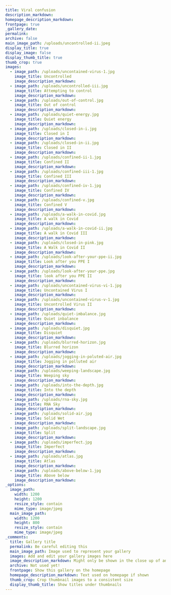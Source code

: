 ```yaml
---
title: Viral confusion
description_markdown:
homepage_description_markdown:
frontpage: true
_gallery_date:
permalink:
archive: false
main_image_path: /uploads/uncontrolled-ii.jpeg
display_title: true
display_image: false
display_thumb_title: true
thumb_crop: true
images:
  - image_path: /uploads/uncontained-virus-1.jpg
    image_title: Uncontrolled
    image_description_markdown:
  - image_path: /uploads/uncontrolled-iii.jpg
    image_title: Attempting to control
    image_description_markdown:
  - image_path: /uploads/out-of-control.jpg
    image_title: Out of control
    image_description_markdown:
  - image_path: /uploads/quiet-energy.jpg
    image_title: Quiet energy
    image_description_markdown:
  - image_path: /uploads/closed-in-i.jpg
    image_title: Closed in I
    image_description_markdown:
  - image_path: /uploads/closed-in-ii.jpg
    image_title: Closed in II
    image_description_markdown:
  - image_path: /uploads/confined-ii-1.jpg
    image_title: Confined II
    image_description_markdown:
  - image_path: /uploads/confined-iii-1.jpg
    image_title: Confined III
    image_description_markdown:
  - image_path: /uploads/confined-iv-1.jpg
    image_title: Confined IV
    image_description_markdown:
  - image_path: /uploads/confined-v.jpg
    image_title: Confined V
    image_description_markdown:
  - image_path: /uploads/a-walk-in-covid.jpg
    image_title: A walk in Covid
    image_description_markdown:
  - image_path: /uploads/a-walk-in-covid-ii.jpg
    image_title: A walk in Covid III
    image_description_markdown:
  - image_path: /uploads/closed-in-pink.jpg
    image_title: A Walk in Covid II
    image_description_markdown:
  - image_path: /uploads/look-after-your-ppe-ii.jpg
    image_title: Look after you PPE I
    image_description_markdown:
  - image_path: /uploads/look-after-your-ppe.jpg
    image_title: look after you PPE II
    image_description_markdown:
  - image_path: /uploads/uncontained-virus-vi-1.jpg
    image_title: Uncontained Virus I
    image_description_markdown:
  - image_path: /uploads/uncontained-virus-v-1.jpg
    image_title: Uncontrolled Virus II
    image_description_markdown:
  - image_path: /uploads/quiet-imbalance.jpg
    image_title: Quiet inbalance
    image_description_markdown:
  - image_path: /uploads/disquiet.jpg
    image_title: Disquiet
    image_description_markdown:
  - image_path: /uploads/blurred-horizon.jpg
    image_title: Blurred horizon
    image_description_markdown:
  - image_path: /uploads/jogging-in-poluted-air.jpg
    image_title: Jogging in polluted air
    image_description_markdown:
  - image_path: /uploads/weeping-landscape.jpg
    image_title: Weeping sky
    image_description_markdown:
  - image_path: /uploads/into-the-depth.jpg
    image_title: Into the depth
    image_description_markdown:
  - image_path: /uploads/rna-sky.jpg
    image_title: RNA Sky
    image_description_markdown:
  - image_path: /uploads/solid-air.jpg
    image_title: Solid Wet
    image_description_markdown:
  - image_path: /uploads/split-landscape.jpg
    image_title: Split
    image_description_markdown:
  - image_path: /uploads/imperfect.jpg
    image_title: Imperfect
    image_description_markdown:
  - image_path: /uploads/atlas.jpg
    image_title: Atlas
    image_description_markdown:
  - image_path: /uploads/above-below-1.jpg
    image_title: Above below
    image_description_markdown:
_options:
  image_path:
    width: 1200
    height: 1200
    resize_style: contain
    mime_type: image/jpeg
  main_image_path:
    width: 1200
    height: 800
    resize_style: contain
    mime_type: image/jpeg
_comments:
  title: Gallery title
  permalink: Be careful editing this
  main_image_path: Image used to represent your gallery
  images: Add and edit your gallery images here
  image_description_markdown: Might only be shown in the close up of an image
  archive: Not used yet!
  frontpage: Show this gallery on the homepage
  homepage_description_markdown: Text used on homepage if shown
  thumb_crop: Crop thumbnail images to a consistent size
  display_thumb_title: Show titles under thumbnails
---
```


